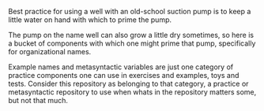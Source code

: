 
Best practice for using a well with an old-school suction pump is to keep a
little water on hand with which to prime the pump. 

The pump on the name well can also grow a little dry sometimes, so here is a
bucket of components with which one might prime that pump, specifically for
organizational names. 

Example names and metasyntactic variables are just one category of
practice components one can use in exercises and examples, toys and tests.
Consider this repository as belonging to that category, a practice or
metasyntactic repository to use when whats in the repository matters some,
but not that much.




